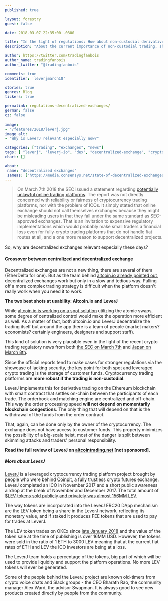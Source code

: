 ```yaml
---
published: true

layout: forestry
guest: false

date: 2018-03-07 22:35:00 -0300

title: "In the light of regulations: How about non-custodial derivative trading?"
description: "About the current importance of non-custodial trading, showcased on the LeverJ solution."

author: https://twitter.com/tradingfanbois
author_name: tradingfanbois
author_twitter: "@tradingfanbois"

comments: true
identifier: 'leverjmarch18'

stories: true
genres: Blog
tickers: true

permalink: regulations-decentralized-exchanges/
german: false
cz: false

image:
- "/features/2018/leverj.jpg"
image_alt:
- "Why is LeverJ relevant especially now?"

categories: ["trading", "exchanges", "news"]
tags: [ "leverj", "leverj-io", "dex", "decentralized-exchange", "crypto-trading"]
chart: []

about:
 name: "decentralized exchanges"
 sameas: ["https://media.consensys.net/state-of-decentralized-exchanges-2018-276dad340c79", "https://hackernoon.com/understanding-decentralized-exchanges-51b70ed3fe67"]
---
```


> On March 7th 2018 the SEC issued a statement regarding [potentially unlawful online trading platforms](https://www.sec.gov/news/public-statement/enforcement-tm-statement-potentially-unlawful-online-platforms-trading). The report was not directly concerned with reliability or fairness of cryptocurrency trading platforms, nor with the problem of ICOs. It simply stated that online exchange should not call themselves exchanges because they might be misleading users in that they fall under the same standard as SEC-approved exchanges. That is an invitation to expensive regulatory implementations which would probably make small traders a financial loss even for fully-crypto trading platforms that do not handle fiat routes at all, and a one more reason to support decentralized projects.


So, why are decentralized exchanges relevant especially these days?

#### Crossover between centralized and decentralized exchange

Decentralized exchanges are not a new thing, there are several of them (EtherDelta for one). But as the team behind [altcoin.io already pointed out](https://www.altcointrading.net/altcoinio), decentralized exchanges work but only in a slow and tedious way. Pulling off a more complex trading strategy is difficult when the platform doesn't really work when you need it to work.

**The two best shots at usability: Altcoin.io and LeverJ**

While [altcoin.io is working on a spot solution](https://www.altcointrading.net/altcoinio) utilizing the atomic swaps, some degree of centralized control would make the operation more efficient as well. As a matter of fact, both altcoin.io and LeverJ decentralize the trading itself but around the app there is a team of people (market makers? economists? certainly engineers, designers and support staff).

This kind of solution is very plausible even in the light of the recent crypto trading regulatory news from both [the SEC on March 7th](https://www.sec.gov/news/public-statement/enforcement-tm-statement-potentially-unlawful-online-platforms-trading) and [Japan on March 8th](https://www.reuters.com/article/us-crypto-currencies-japan-announcement/japan-punishes-seven-cryptocurrency-exchanges-over-regulatory-lapses-idUSKCN1GK05Y).

Since the official reports tend to make cases for stronger regulations via the showcase of lacking security, the key point for both spot and leveraged crypto trading is the storage of customer funds. Cryptocurrency trading platforms are **more robust if the trading is non-custodial**.

LeverJ implements this for derivative trading on the Ethereum blockchain with smart contract that settles on-chain between the participants of each trade. The orderbook and matching engine are centralized and off-chain. This way the order processing speed **will not depend on momentarily blockchain congestions**. The only thing that will depend on that is the withdrawal of the funds from the order contract.

That, again, can be done only by the owner of the cryptocurrency. The exchange does not have access to customer funds. This property minimizes the possibility of a big-scale heist, most of the danger is split between skimming attacks and traders' personal responsibility.

**Read the full review of LeverJ on [altcointrading.net](https://www.altcointrading.net/leverj/) [not sponsored].**

##### More about LeverJ

[LeverJ](https://leverj.io/) is a leveraged cryptocurrency trading platform project brought by people who were behind [Coinpit](https://www.coinpit.io/), a fully trustless crypto futures exchange. LeverJ completed an ICO in November 2017 and a short public awareness airdrop at the break of November and December 2017. The total amount of [$LEV tokens sold publicly and privately was almost 156MM LEV](https://blog.leverj.io/the-numbers-are-in-768668f00979).

The way tokens are incorporated into the LeverJ ERC20 DApp mechanism are the LEV token being a share in the LeverJ network, reflecting its monetary value, and if staked it produces FEE tokens that are used to pay for trades at LeverJ.

The LEV token trades on OKEx since [late January 2018](https://blog.leverj.io/lev-token-listed-for-trading-on-worldclass-crypto-exchange-okex-20e1b695edf5) and the value of the token sale at the time of publishing is over 16MM USD. However, the tokens were sold in the ratio of 1 ETH to 3000 LEV meaning that at the current fiat rates of ETH and LEV the ICO investors are being at a loss.

The LeverJ team holds a percentage of the tokens, big part of which will be used to provide liquidity and support the platform operations. No more LEV tokens will ever be generated.

Some of the people behind the LeverJ project are known old-timers from crypto voice chats and Slack groups - the CEO Bharath Rao, the community manager Alex Ward, the advisor Swapman. It is always good to see new products created directly by people from the community.
